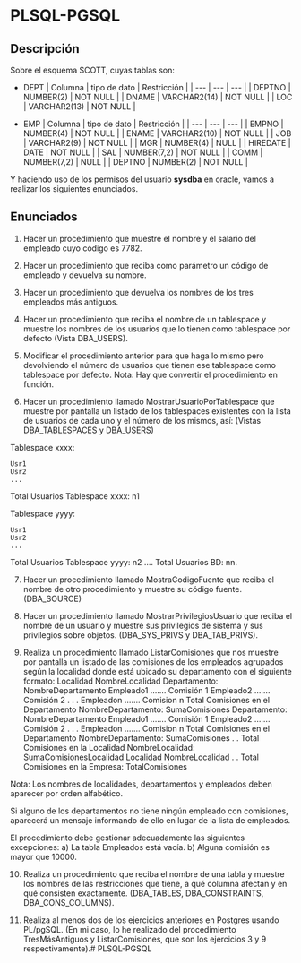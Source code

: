 # PLSQL-PGSQL

## Descripción
Sobre el esquema SCOTT, cuyas tablas son:

- DEPT
| Columna | tipo de dato | Restricción |
| --- | --- | --- |
| DEPTNO | NUMBER(2) | NOT NULL |
| DNAME | VARCHAR2(14) | NOT NULL |
| LOC | VARCHAR2(13) | NOT NULL |

- EMP
| Columna | tipo de dato | Restricción |
| --- | --- | --- |
| EMPNO | NUMBER(4) | NOT NULL |
| ENAME | VARCHAR2(10) | NOT NULL |
| JOB | VARCHAR2(9) | NOT NULL |
| MGR | NUMBER(4) | NULL |
| HIREDATE | DATE | NOT NULL |
| SAL | NUMBER(7,2) | NOT NULL |
| COMM | NUMBER(7,2) | NULL |
| DEPTNO | NUMBER(2) | NOT NULL |

Y haciendo uso de los permisos del usuario **sysdba** en oracle, vamos a realizar los siguientes enunciados.

## Enunciados

1. Hacer un procedimiento que muestre el nombre y el salario del empleado cuyo código es 7782.

2. Hacer un procedimiento que reciba como parámetro un código de empleado y devuelva su nombre.

3. Hacer un procedimiento que devuelva los nombres de los tres empleados más antiguos.

4. Hacer un procedimiento que reciba el nombre de un tablespace y muestre los nombres de los usuarios que lo tienen como tablespace por defecto (Vista DBA_USERS).

5. Modificar el procedimiento anterior para que haga lo mismo pero devolviendo el número de usuarios que tienen ese tablespace como tablespace por defecto. Nota: Hay que convertir el procedimiento en función.

6. Hacer un procedimiento llamado MostrarUsuarioPorTablespace que muestre por pantalla un listado de los tablespaces existentes con la lista de usuarios de cada uno y el número de los mismos, así: (Vistas DBA_TABLESPACES y DBA_USERS) 

Tablespace xxxx:

	Usr1
	Usr2
	...

Total Usuarios Tablespace xxxx: n1

Tablespace yyyy:

	Usr1
	Usr2
	...

Total Usuarios Tablespace yyyy: n2
....
Total Usuarios BD: nn.

7. Hacer un procedimiento llamado MostraCodigoFuente que reciba el nombre de otro procedimiento y muestre su código fuente. (DBA_SOURCE)

8. Hacer un procedimiento llamado MostrarPrivilegiosUsuario que reciba el nombre de un usuario y muestre sus privilegios de sistema y sus privilegios sobre objetos. (DBA_SYS_PRIVS y DBA_TAB_PRIVS).

9. Realiza un procedimiento llamado ListarComisiones que nos muestre por pantalla un listado de las comisiones de los empleados agrupados según la localidad donde está ubicado su departamento con el siguiente formato: 
Localidad NombreLocalidad
    Departamento: NombreDepartamento
        Empleado1 ……. Comisión 1
        Empleado2 ……. Comisión 2
        .
        .
        .
        Empleadon ……. Comision n
    Total Comisiones en el Departamento NombreDepartamento: SumaComisiones
    Departamento: NombreDepartamento
        Empleado1 ……. Comisión 1
        Empleado2 ……. Comisión 2
        .
        .
        .
        Empleadon ……. Comision n
    Total Comisiones en el Departamento NombreDepartamento: SumaComisiones
    .
    .
Total Comisiones en la Localidad NombreLocalidad: SumaComisionesLocalidad
Localidad NombreLocalidad
.
.
Total Comisiones en la Empresa: TotalComisiones
    
Nota: Los nombres de localidades, departamentos y empleados deben aparecer por orden alfabético.

Si alguno de los departamentos no tiene ningún empleado con comisiones, aparecerá un mensaje informando de ello en lugar de la lista de empleados.

El procedimiento debe gestionar adecuadamente las siguientes excepciones:
    a) La tabla Empleados está vacía.
    b) Alguna comisión es mayor que 10000.

10. Realiza un procedimiento que reciba el nombre de una tabla y muestre los nombres de las restricciones que tiene, a qué columna afectan y en qué consisten exactamente. (DBA_TABLES, DBA_CONSTRAINTS, DBA_CONS_COLUMNS).

11. Realiza al menos dos de los ejercicios anteriores en Postgres usando PL/pgSQL. (En mi caso, lo he realizado del procedimiento TresMásAntiguos y ListarComisiones, que son los ejercicios 3 y 9 respectivamente).# PLSQL-PGSQL
